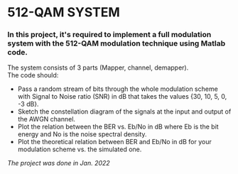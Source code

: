 # 512-QAM SYSTEM
### In this project, it's required to implement a full modulation system with the 512-QAM modulation technique using Matlab code.
The system consists of 3 parts (Mapper, channel, demapper).  
The code should:  
* Pass a random stream of bits through the whole modulation scheme with Signal to Noise ratio (SNR) in dB that takes the values {30, 10, 5, 0, -3 dB}.  
* Sketch the constellation diagram of the signals at the input and output of the AWGN channel.  
* Plot the relation between the BER vs. Eb/No in dB where Eb is the bit energy and No is the noise spectral density.  
* Plot the theoretical relation between BER and Eb/No in dB for your modulation scheme vs. the simulated one.

*The project was done in Jan. 2022* 
